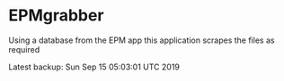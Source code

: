 # EPMgrabber
Using a database from the EPM app this application scrapes the files as required


Latest backup: Sun Sep 15 05:03:01 UTC 2019
